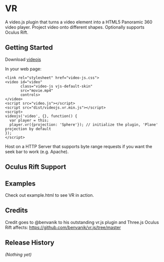 # VR

A video.js plugin that turns a video element into a HTML5 Panoramic 360 video player. Project video onto different shapes. Optionally supports Oculus Rift.

## Getting Started
Download [videojs](http://www.videojs.com/)

In your web page:

    <link rel="stylesheet" href="video-js.css">
    <video id="video"
           class="video-js vjs-default-skin"
           src="movie.mp4"
           controls>
    </video>
    <script src="video.js"></script>
    <script src="dist/videojs.vr.min.js"></script>
    <script>
    videojs('video', {}, function() {
      var player = this;
      player.vr({projection: 'Sphere'}); // initialize the plugin, 'Plane' projection by default
    });
    </script>

Host on a HTTP Server that supports byte range requests if you want the seek bar to work (e.g. Apache).

## Oculus Rift Support


## Examples
Check out example.html to see VR in action.

## Credits ##

Credit goes to @benvanik to his outstanding vr.js plugin and Three.js Oculus Rift affects: https://github.com/benvanik/vr.js/tree/master

## Release History
_(Nothing yet)_

